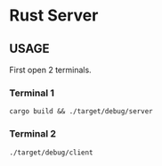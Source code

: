 # Rust Server

## USAGE

First open 2 terminals.

### Terminal 1

`cargo build && ./target/debug/server`

### Terminal 2

`./target/debug/client`